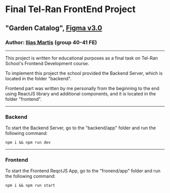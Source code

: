 # Final Tel-Ran FrontEnd Project

## "Garden Catalog", [Figma v3.0](https://www.figma.com/file/yNWvXvjZC0t8d9yBOpeEPy/Garden?type=design&node-id=4744-277&t=aN8AJv3Geyqmpdkk-0)

### Author: [Ilias Martis](mailto:ilias@martis.dev) (group 40-41 FE)

---

This project is written for educational purposes as a final task on Tel-Ran School's Frontend Development course.

To implement this project the school provided the Backend Server, which is located in the folder "backend".

Frontend part was written by me personally from the beginning to the end using ReactJS library and additional components, and it is located in the folder "frontend".

---

### Backend

To start the Backend Server, go to the "backend/app" folder and run the following command:

`npm i && npm run dev`

---

### Frontend

To start the Frontend ReqctJS App, go to the "fronend/app" folder and run the following command:

`npm i && npm run start`
